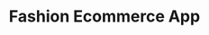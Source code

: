 ---
title: "Fashion Ecommerce App"
image: "/assets/img/gallery/4.jpg" 
keywords:
  - Keyword
  - Keyword
  - Keyword
---